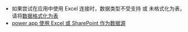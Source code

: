 
- 如果尝试在应用中使用 Excel 连接时，数据类型不受支持 或 未格式化为表，请将[数据格式化为表](https://support.microsoft.com/zh-cn/office/%e5%88%9b%e5%bb%ba%e8%a1%a8%e4%bb%a5%e5%8f%8a%e8%ae%be%e7%bd%ae%e8%a1%a8%e6%a0%bc%e5%bc%8f-e81aa349-b006-4f8a-9806-5af9df0ac664?ui=zh-cn&rs=zh-cn&ad=cn)
- [power app 使用 Excel 或 SharePoint 作为数据源](https://www.bilibili.com/video/av201955107/)
